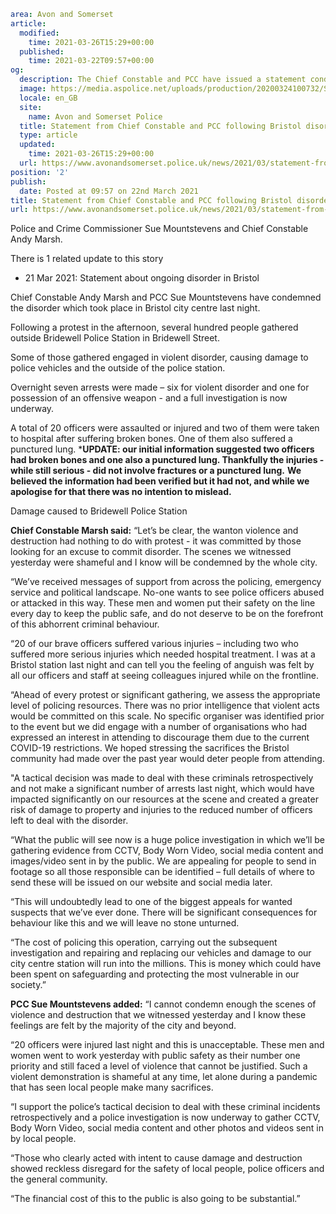 ```yaml
area: Avon and Somerset
article:
  modified:
    time: 2021-03-26T15:29+00:00
  published:
    time: 2021-03-22T09:57+00:00
og:
  description: The Chief Constable and PCC have issued a statement condemning the disorder in Bristol on Sunday.
  image: https://media.aspolice.net/uploads/production/20200324100732/Sue-Mountstevens-and-Andy-Marsh.jpg
  locale: en_GB
  site:
    name: Avon and Somerset Police
  title: Statement from Chief Constable and PCC following Bristol disorder | Avon and Somerset Police
  type: article
  updated:
    time: 2021-03-26T15:29+00:00
  url: https://www.avonandsomerset.police.uk/news/2021/03/statement-from-chief-constable-and-pcc-following-bristol-disorder/
position: '2'
publish:
  date: Posted at 09:57 on 22nd March 2021
title: Statement from Chief Constable and PCC following Bristol disorder | Avon and Somerset Police
url: https://www.avonandsomerset.police.uk/news/2021/03/statement-from-chief-constable-and-pcc-following-bristol-disorder/
```

Police and Crime Commissioner Sue Mountstevens and Chief Constable Andy Marsh.

There is 1 related update to this story

 * 21 Mar 2021: Statement about ongoing disorder in Bristol

Chief Constable Andy Marsh and PCC Sue Mountstevens have condemned the disorder which took place in Bristol city centre last night.

Following a protest in the afternoon, several hundred people gathered outside Bridewell Police Station in Bridewell Street.

Some of those gathered engaged in violent disorder, causing damage to police vehicles and the outside of the police station.

Overnight seven arrests were made – six for violent disorder and one for possession of an offensive weapon - and a full investigation is now underway.

A total of 20 officers were assaulted or injured and two of them were taken to hospital after suffering broken bones. One of them also suffered a punctured lung. ***UPDATE: our initial information suggested two officers had broken bones and one also a punctured lung. Thankfully the injuries - while still serious - did not involve fractures or a punctured lung.** **We believed the information had been verified but it had not, and while we apologise for that there was no intention to mislead.**

Damage caused to Bridewell Police Station

**Chief Constable Marsh said:** “Let’s be clear, the wanton violence and destruction had nothing to do with protest - it was committed by those looking for an excuse to commit disorder. The scenes we witnessed yesterday were shameful and I know will be condemned by the whole city.

“We’ve received messages of support from across the policing, emergency service and political landscape. No-one wants to see police officers abused or attacked in this way. These men and women put their safety on the line every day to keep the public safe, and do not deserve to be on the forefront of this abhorrent criminal behaviour.

“20 of our brave officers suffered various injuries – including two who suffered more serious injuries which needed hospital treatment. I was at a Bristol station last night and can tell you the feeling of anguish was felt by all our officers and staff at seeing colleagues injured while on the frontline.

“Ahead of every protest or significant gathering, we assess the appropriate level of policing resources. There was no prior intelligence that violent acts would be committed on this scale. No specific organiser was identified prior to the event but we did engage with a number of organisations who had expressed an interest in attending to discourage them due to the current COVID-19 restrictions. We hoped stressing the sacrifices the Bristol community had made over the past year would deter people from attending.

"A tactical decision was made to deal with these criminals retrospectively and not make a significant number of arrests last night, which would have impacted significantly on our resources at the scene and created a greater risk of damage to property and injuries to the reduced number of officers left to deal with the disorder.

“What the public will see now is a huge police investigation in which we’ll be gathering evidence from CCTV, Body Worn Video, social media content and images/video sent in by the public. We are appealing for people to send in footage so all those responsible can be identified – full details of where to send these will be issued on our website and social media later.

“This will undoubtedly lead to one of the biggest appeals for wanted suspects that we’ve ever done. There will be significant consequences for behaviour like this and we will leave no stone unturned.

“The cost of policing this operation, carrying out the subsequent investigation and repairing and replacing our vehicles and damage to our city centre station will run into the millions. This is money which could have been spent on safeguarding and protecting the most vulnerable in our society.”

**PCC Sue Mountstevens added:** “I cannot condemn enough the scenes of violence and destruction that we witnessed yesterday and I know these feelings are felt by the majority of the city and beyond.

“20 officers were injured last night and this is unacceptable. These men and women went to work yesterday with public safety as their number one priority and still faced a level of violence that cannot be justified. Such a violent demonstration is shameful at any time, let alone during a pandemic that has seen local people make many sacrifices.

“I support the police’s tactical decision to deal with these criminal incidents retrospectively and a police investigation is now underway to gather CCTV, Body Worn Video, social media content and other photos and videos sent in by local people.

“Those who clearly acted with intent to cause damage and destruction showed reckless disregard for the safety of local people, police officers and the general community.

“The financial cost of this to the public is also going to be substantial.”
